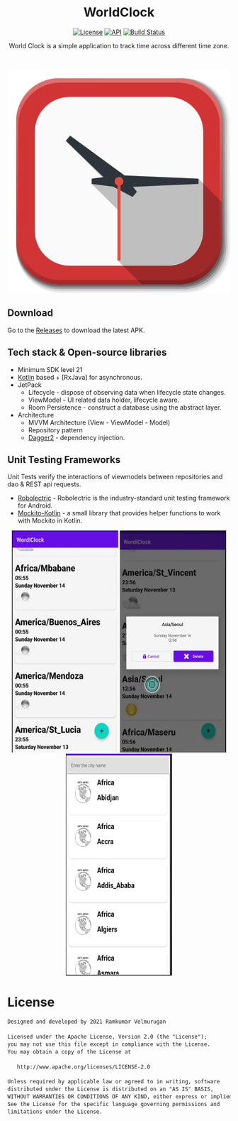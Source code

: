 <h1 align="center">WorldClock</h1>

<p align="center">
  <a href="https://opensource.org/licenses/Apache-2.0"><img alt="License" src="https://img.shields.io/badge/License-Apache%202.0-blue.svg"/></a>
  <a href="https://android-arsenal.com/api?level=21"><img alt="API" src="https://img.shields.io/badge/API-21%2B-brightgreen.svg?style=flat"/></a>
  <a href="https://github.com/spkdroid/WorldClock/actions"><img alt="Build Status" src="https://github.com/spkdroid/WorldClock/actions/workflows/android.yml/badge.svg"/></a> 
</p>

<p align="center">  
World Clock is a simple application to track time across different time zone.<br>
</p>
</br>

<p align="center">
<img src="/icon.png"/>
</p>

## Download
Go to the [Releases](https://github.com/spkdroid/WorldClock/releases/) to download the latest APK.

## Tech stack & Open-source libraries
- Minimum SDK level 21
- [Kotlin](https://kotlinlang.org/) based + [RxJava] for asynchronous.
- JetPack
  - Lifecycle - dispose of observing data when lifecycle state changes.
  - ViewModel - UI related data holder, lifecycle aware.
  - Room Persistence - construct a database using the abstract layer.
- Architecture
  - MVVM Architecture (View - ViewModel - Model)
  - Repository pattern
  - [Dagger2]() - dependency injection.

## Unit Testing Frameworks
Unit Tests verify the interactions of viewmodels between repositories and dao & REST api requests.
- [Robolectric](https://github.com/robolectric/robolectric) - Robolectric is the industry-standard unit testing framework for Android.
- [Mockito-Kotlin](https://github.com/nhaarman/mockito-kotlin) - a small library that provides helper functions to work with Mockito in Kotlin.


<p align="center">
  <img src="https://github.com/spkdroid/WorldClock/blob/master/screenshot1.png" height=500 width=240/>
  <img src="https://github.com/spkdroid/WorldClock/blob/master/screenshot2.png" height=500 width=240/> 
  <img src="https://github.com/spkdroid/WorldClock/blob/master/screenshot3.png" height=500 width=240/>
</p>

# License
```xml
Designed and developed by 2021 Ramkumar Velmurugan

Licensed under the Apache License, Version 2.0 (the "License");
you may not use this file except in compliance with the License.
You may obtain a copy of the License at

   http://www.apache.org/licenses/LICENSE-2.0

Unless required by applicable law or agreed to in writing, software
distributed under the License is distributed on an "AS IS" BASIS,
WITHOUT WARRANTIES OR CONDITIONS OF ANY KIND, either express or implied.
See the License for the specific language governing permissions and
limitations under the License.
```
